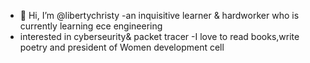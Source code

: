 - 👋 Hi, I’m @libertychristy
-an inquisitive learner & hardworker
who is currently learning ece engineering 
- interested in cyberseurity& packet tracer
-I love to read books,write poetry and president of Women development cell


<!---
libertychristy/libertychristy is a ✨ special ✨ repository because its `README.md` (this file) appears on your GitHub profile.
You can click the Preview link to take a look at your changes.
--->
